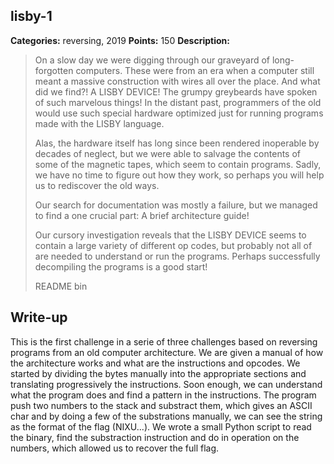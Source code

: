 ## lisby-1

**Categories:** reversing, 2019
**Points:** 150
**Description:**

>  On a slow day we were digging through our graveyard of long-forgotten
>  computers. These were from an era when a computer still meant a massive
>  construction with wires all over the place. And what did we find?! A LISBY
>  DEVICE! The grumpy greybeards have spoken of such marvelous things! In the
>  distant past, programmers of the old would use such special hardware optimized
>  just for running programs made with the LISBY language.
>  
>  Alas, the hardware itself has long since been rendered inoperable by decades
>  of neglect, but we were able to salvage the contents of some of the magnetic
>  tapes, which seem to contain programs. Sadly, we have no time to figure out
>  how they work, so perhaps you will help us to rediscover the old ways.
>  
>  Our search for documentation was mostly a failure, but we managed to find a
>  one crucial part: A brief architecture guide!
>  
>  Our cursory investigation reveals that the LISBY DEVICE seems to contain a
>  large variety of different op codes, but probably not all of are needed to
>  understand or run the programs. Perhaps successfully decompiling the programs
>  is a good start!
>  
>  README
>  bin
>  


## Write-up

This is the first challenge in a serie of three challenges based on reversing programs from an old computer architecture.
We are given a manual of how the architecture works and what are the instructions and opcodes.
We started by dividing the bytes manually into the appropriate sections and translating progressively the instructions.
Soon enough, we can understand what the program does and find a pattern in the instructions.
The program push two numbers to the stack and substract them, which gives an ASCII char and by doing a few of the substrations manually, we can see the string as the format of the flag (NIXU...).
We wrote a small Python script to read the binary, find the substraction instruction and do in operation on the numbers, which allowed us to recover the full flag.

